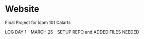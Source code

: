 # Website
Final Project for Icom 101 Calarts 

LOG 
DAY 1 - MARCH 26 - SETUP REPO and ADDED FILES NEEDED
